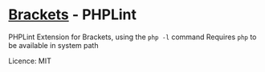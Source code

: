 [Brackets](http://brackets.io) - PHPLint
============================

PHPLint Extension for Brackets, using the `php -l` command
Requires `php` to be available in system path

Licence: MIT
